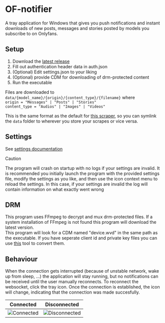 # OF-notifier
A tray application for Windows that gives you push notifications and instant downloads of new posts, messages and stories posted by models you subscribe to on Onlyfans.

## Setup
1. Download the [latest release](https://github.com/GentleMercenary/Onlyfans-notifications/releases/latest)
2. Fill out authentication header data in auth.json
3. (Optional) Edit settings.json to your liking 
4. (Optional) provide CDM for downloading of drm-protected content
5. Run the executable

Files are downloaded to `data/{model_name}/{origin}/{content_type}/{filename}` where <br>
`origin = "Messages" | "Posts" | "Stories"`<br>
`content_type = "Audios" | "Images" | "Videos"`<br>

This is the same format as the default for [this scraper](https://github.com/DIGITALCRIMINALs/OnlyFans), so you can symlink the `data` folder to wherever you store your scrapes or vice versa.

## Settings
See [settings documentation](SETTINGS.md)
> [!CAUTION]
> The program will crash on startup with no logs if your settings are invalid. It is recommended you initially launch the program with the provided settings file, modify the settings as you like, and then use the icon context menu to reload the settings. In this case, if your settings are invalid the log will contain information on what exactly went wrong

## DRM
This program uses FFmpeg to decrypt and mux drm-protected files. If a system installation of FFmpeg is not found this program will download the latest version. <br>
This program will look for a CDM named "device.wvd" in the same path as the executable. If you have seperate client id and private key files you can use [this](https://emarsden.github.io/pssh-box-wasm/convert/) tool to convert them.

## Behaviour
When the connection gets interrupted (because of unstable network, wake up from sleep, ...) the application will stay running, but no notifications can be received until the user manually reconnects. To reconnect the websocket, click the tray icon. Once the connection is established, the icon will change, indicating that the connection was made succesfully.

| Connected | Disconnected |
|-----------|--------------|
|![Connected](icons/icon.ico)|![Disconnected](icons/icon2.ico)|
